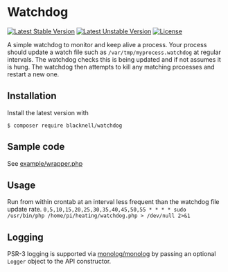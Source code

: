 # Watchdog
[![Latest Stable Version](https://poser.pugx.org/blacknell/watchdog/v/stable)](https://packagist.org/packages/blacknell/watchdog)
[![Latest Unstable Version](https://poser.pugx.org/blacknell/watchdog/v/unstable)](https://packagist.org/packages/blacknell/watchdog)
[![License](https://poser.pugx.org/blacknell/watchdog/license)](https://packagist.org/packages/blacknell/watchdog)

A simple watchdog to monitor and keep alive a process. Your process should update a watch file such as `/var/tmp/myprocess.watchdog` at regular intervals. The watchdog checks this is being updated and if not assumes it is hung. The watchdog then attempts to kill any matching prcoesses and restart a new one.
## Installation

Install the latest version with
```
$ composer require blacknell/watchdog
```
## Sample code
See [example/wrapper.php](https://github.com/blacknell/watchdog/blob/master/example/wrapper.php)
## Usage
Run from within crontab at an interval less frequent than the watchdog file update rate.
`0,5,10,15,20,25,30,35,40,45,50,55 * * * * sudo /usr/bin/php /home/pi/heating/watchdog.php > /dev/null 2>&1`
## Logging
PSR-3 logging is supported via [monolog/monolog](https://github.com/Seldaek/monolog) by passing 
an optional `Logger` object to the API constructor.